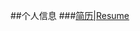 ##个人信息
###<a href="http://dongjun111111.github.io/resume-v2.html" title="see more info about me">简历|Resume</a>
